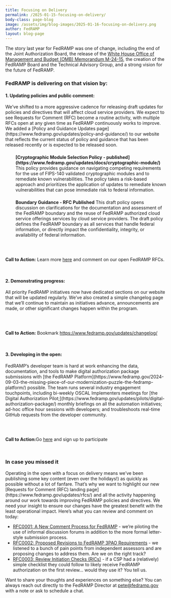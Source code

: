 ```yaml
---
title: Focusing on Delivery 
permalink: /2025-01-15-focusing-on-delivery/
body-class: page-blog
image: /assets/img/blog-images/2025-01-16-focusing-on-delivery.png
author: FedRAMP
layout: blog-page
---
```


The story last year for FedRAMP was one of change, including the end of the Joint Authorization Board, the release of the [White House Office of Management and Budget (OMB) Memorandum M-24-15](https://www.fedramp.gov/2024-07-26-the-next-phase-of-fedramp/), the creation of the FedRAMP Board and the Technical Advisory Group, and a strong vision for the future of FedRAMP. 

<h3>FedRAMP is delivering on that vision by:</h3>
<h4>1. Updating policies and public comment:</h4> We’ve shifted to a more aggressive cadence for releasing draft updates for policies and directives that will affect cloud service providers. We expect to see Requests for Comment (RFC) become a routine activity, with multiple RFCs open at any given time as FedRAMP continuously works to improve. We added a [Policy and Guidance Updates page](https://www.fedramp.gov/updates/policy-and-guidance/) to our website that reflects the current status of policy and guidance that has been released recently or is expected to be released soon.
<p style="margin-top: 22px; margin-bottom: 0rem; padding-left:32px;">
<b>[Cryptographic Module Selection Policy - published](https://www.fedramp.gov/updates/docs/cryptographic-module/)</b>
This policy provides guidance on navigating competing requirements for the use of FIPS-140 validated cryptographic modules and to remediate known vulnerabilities. The policy takes a risk-based approach and prioritizes the application of updates to remediate known vulnerabilities that can pose immediate risk to federal information.</p>

<p style="margin-top: 22px; margin-bottom: 0rem; padding-left:32px;">
<b>Boundary Guidance  - RFC Published</b>
This draft policy opens discussion on clarifications for the documentation and assessment of the FedRAMP boundary and the reuse of FedRAMP authorized cloud service offerings services by cloud service providers. The draft policy defines the FedRAMP boundary as all services that handle federal information, or directly impact the confidentiality, integrity, or availability of federal information.</p> 

<section class="fedramp-page-container lightest-gray-bkg" style="margin-top:30px">
	<div class="grid-container " style="padding: 1rem 0" >
		<div class="full-row grid-row">
			<div class="full-col desktop:grid-col-12">
<p><b>Call to Action:</b> Learn more <a href="https://www.fedramp.gov/updates/rfcs/" target="_blank" rel="noopener noreferrer">here</a> and comment on our open FedRAMP RFCs. 
</p>
			</div>
		</div>
	</div>
</section>

<h4>2. Demonstrating progress:</h4> All priority FedRAMP initiatives now have dedicated sections on our website that will be updated regularly. We’ve also created a simple changelog page that we’ll continue to maintain as initiatives advance, announcements are made, or other significant changes happen within the program. 

<section class="fedramp-page-container lightest-gray-bkg" style="margin-top:30px">
	<div class="grid-container " style="padding: 1rem 0" >
		<div class="full-row grid-row">
			<div class="full-col desktop:grid-col-12">
<p><b>Call to Action:</b> Bookmark <a href="https://www.fedramp.gov/updates/changelog/" target="_blank" rel="noopener noreferrer">https://www.fedramp.gov/updates/changelog/</a>
</p>
			</div>
		</div>
	</div>
</section>

<h4>3. Developing in the open:</h4> FedRAMP’s developer team is hard at work enhancing the data, documentation, and tools to make digital authorization package submissions with [the FedRAMP Platform](https://www.fedramp.gov/2024-09-03-the-missing-piece-of-our-modernization-puzzle-the-fedramp-platform/) possible. The team runs several industry engagement touchpoints, including bi-weekly OSCAL Implementers meetings for [the Digital Authorization Pilot;](https://www.fedramp.gov/updates/pilots/digital-authorization-package/) monthly briefings on all the automation initiatives; ad-hoc office hour sessions with developers; and troubleshoots real-time GitHub requests from the developer community.

<section class="fedramp-page-container lightest-gray-bkg" style="margin-top:30px">
	<div class="grid-container " style="padding: 1rem 0" >
		<div class="full-row grid-row">
			<div class="full-col desktop:grid-col-12">
<p><b>Call to Action:</b>Go <a href="https://www.fedramp.gov/updates/pilots/digital-authorization-package/" target="_blank" rel="noopener noreferrer">here</a> and sign up to participate
</p>
			</div>
		</div>
	</div>
</section>

<h3>In case you missed it</h3>
Operating in the open with a focus on delivery means we’ve been publishing some key content (even over the holidays!) as quickly as possible without a lot of fanfare. That’s why we want to highlight our new [Requests for Comment (RFC) landing page](https://www.fedramp.gov/updates/rfcs/) and all the activity happening around our work towards improving FedRAMP policies and directives. We need your insight to ensure our changes have the greatest benefit with the least operational impact. Here’s what you can review and comment on today:

- [RFC0001: A New Comment Process for FedRAMP](https://www.fedramp.gov/updates/rfcs/0001/) - we’re piloting the use of informal discussion forums in addition to the more formal letter-style submission process. 
- [RFC0002: Proposed Revisions to FedRAMP 3PAO Requirements](https://www.fedramp.gov/updates/rfcs/0002/) - we listened to a bunch of pain points from independent assessors and are proposing changes to address them. Are we on the right track?
- [RFC0003: Review Initiation Checks (RICs)](https://www.fedramp.gov/updates/rfcs/0003/) - if a CSP had a (relatively) simple checklist they could follow to likely receive FedRAMP authorization on the first review… would they use it? You tell us.

Want to share your thoughts and experiences on something else? You can always reach out directly to the FedRAMP Director at [pete@fedramp.gov](mailto:pete@fedramp.gov) with a note or ask to schedule a chat.
